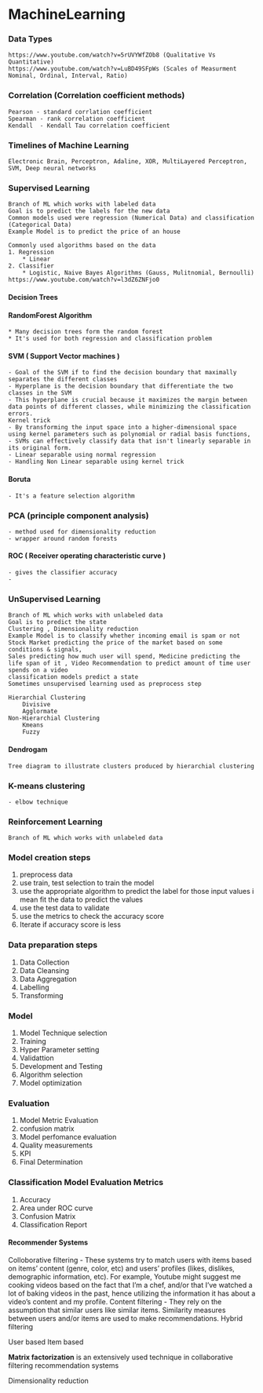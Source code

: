 # MachineLearning

### Data Types
    https://www.youtube.com/watch?v=5rUVYWfZOb8 (Qualitative Vs Quantitative)
    https://www.youtube.com/watch?v=LuBD49SFpWs (Scales of Measurment Nominal, Ordinal, Interval, Ratio)

### Correlation (Correlation coefficient methods)
    Pearson - standard corrlation coefficient
    Spearman - rank correlation coefficient
    Kendall  - Kendall Tau correlation coefficient

### Timelines of Machine Learning 
    Electronic Brain, Perceptron, Adaline, XOR, MultiLayered Perceptron, SVM, Deep neural networks

### Supervised Learning
    Branch of ML which works with labeled data
    Goal is to predict the labels for the new data
    Common models used were regression (Numerical Data) and classification (Categorical Data)
    Example Model is to predict the price of an house 

    Commonly used algorithms based on the data
    1. Regression
        * Linear
    2. Classifier
        * Logistic, Naive Bayes Algorithms (Gauss, Mulitnomial, Bernoulli)  https://www.youtube.com/watch?v=l3dZ6ZNFjo0

#### Decision Trees
    

#### RandomForest Algorithm
    * Many decision trees form the random forest
    * It's used for both regression and classification problem
    
#### SVM ( Support Vector machines )
    - Goal of the SVM if to find the decision boundary that maximally separates the different classes
    - Hyperplane is the decision boundary that differentiate the two classes in the SVM
    - This hyperplane is crucial because it maximizes the margin between data points of different classes, while minimizing the classification errors.
    Kernel trick
    - By transforming the input space into a higher-dimensional space using kernel parameters such as polynomial or radial basis functions, 
    - SVMs can effectively classify data that isn't linearly separable in its original form.
    - Linear separable using normal regression
    - Handling Non Linear separable using kernel trick 
    
#### Boruta
    - It's a feature selection algorithm

### PCA (principle component analysis)
    - method used for dimensionality reduction 
    - wrapper around random forests

#### ROC ( Receiver operating characteristic curve )
    - gives the classifier accuracy
    - 
    

### UnSupervised Learning
    Branch of ML which works with unlabeled data
    Goal is to predict the state 
    Clustering , Dimensionality reduction
    Example Model is to classify whether incoming email is spam or not
    Stock Market predicting the price of the market based on some conditions & signals, 
    Sales predicting how much user will spend, Medicine predicting the life span of it , Video Recommendation to predict amount of time user spends on a video
    classification models predict a state
    Sometimes unsupervised learning used as preprocess step

    Hierarchial Clustering 
        Divisive
        Agglormate
    Non-Hierarchial Clustering
        Kmeans
        Fuzzy        

#### Dendrogam
    Tree diagram to illustrate clusters produced by hierarchial clustering
    
### K-means clustering
    - elbow technique
    
### Reinforcement Learning
    Branch of ML which works with unlabeled data

### Model creation steps

1. preprocess data
2. use train, test selection to train the model
3. use the appropriate algorithm to predict the label for those input values i mean fit the data to predict the values
4. use the test data to validate
5. use the metrics to check the accuracy score
6. Iterate if accuracy score is less

### Data preparation steps

1. Data Collection
2. Data Cleansing
3. Data Aggregation
4. Labelling
5. Transforming

### Model 

1. Model Technique selection
2. Training
3. Hyper Parameter setting
4. Validattion
5. Development and Testing
6. Algorithm selection
7. Model optimization

### Evaluation

1. Model Metric Evaluation
2. confusion matrix
3. Model perfomance evaluation
4. Quality measurements
5. KPI
6. Final Determination

### Classification Model Evaluation Metrics

1. Accuracy
2. Area under ROC curve
3. Confusion Matrix
4. Classification Report

#### Recommender Systems

Colloborative filtering - These systems try to match users with items based on items’ content (genre, color, etc) and users’ profiles (likes, dislikes, demographic information, etc). For example, Youtube might suggest me cooking videos based on the fact that I’m a chef, and/or that I’ve watched a lot of baking videos in the past, hence utilizing the information it has about a video’s content and my profile.
Content filtering - They rely on the assumption that similar users like similar items. Similarity measures between users and/or items are used to make recommendations.
Hybrid filtering

User based
Item based

**Matrix factorization** is an extensively used technique in collaborative filtering recommendation systems

Dimensionality reduction

    

